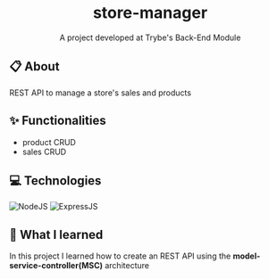 <h1 align="center" height="700">
  store-manager
</h1>

<p align="center">
  A project developed at Trybe's Back-End Module
</p>

## 📋 About
REST API to manage a store's sales and products

## ✨ Functionalities 
- product CRUD 
- sales CRUD

## 💻 Technologies
![NodeJS](https://img.shields.io/badge/Node.js-43853D?style=for-the-badge&logo=node.js&logoColor=white)
![ExpressJS](https://img.shields.io/badge/Express.js-black?style=for-the-badge&logo=express)

## 🧠 What I learned
In this project I learned how to create an REST API using the  **model-service-controller(MSC)** architecture
